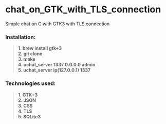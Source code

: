 # chat_on_GTK_with_TLS_connection
Simple chat on C with GTK3 with TLS connection
### Installation:
>**1. brew install gtk+3**  
>**2. git clone**  
>**3. make**  
>**4. uchat_server 1337 0.0.0.0 admin**  
>**5. uchat_server ip(127.0.0.1) 1337**  
### Technologies used:
>**1. GTK+3**  
>**2. JSON**  
>**3. CSS**  
>**4. TLS**  
>**5. SQLite3**  







